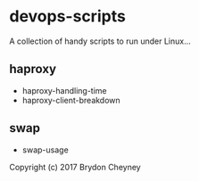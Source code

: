 # devops-scripts

A collection of handy scripts to run under Linux...

## haproxy

- haproxy-handling-time
- haproxy-client-breakdown

## swap

- swap-usage

Copyright (c) 2017 Brydon Cheyney
